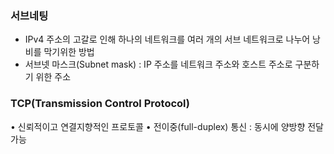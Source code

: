 ### 서브네팅

- IPv4 주소의 고갈로 인해 하나의 네트워크를 여러 개의 서브 네트워크로 나누어 낭비를 막기위한 방법 
- 서브넷 마스크(Subnet mask) : IP 주소를 네트워크 주소와 호스트 주소로 구분하기 위한 주소

###  TCP(Transmission Control Protocol)
• 신뢰적이고 연결지향적인 프로토콜
• 전이중(full-duplex) 통신 : 동시에 양방향 전달 가능
